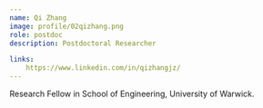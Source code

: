 ```yaml
---
name: Qi Zhang
image: profile/02qizhang.png
role: postdoc
description: Postdoctoral Researcher

links:
    https://www.linkedin.com/in/qizhangjz/
---
```


Research Fellow in School of Engineering, University of Warwick.  
